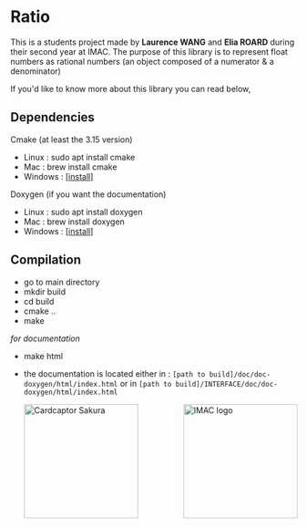 # Ratio
This is a students project made by **Laurence WANG** and **Elia ROARD** during their second year at IMAC.
The purpose of this library is to represent float numbers as rational numbers (an object composed of a numerator & a denominator)

If you'd like to know more about this library you can read below, 

## Dependencies

Cmake (at least the 3.15 version)
- Linux : sudo apt install cmake
- Mac : brew install cmake
- Windows : [[install]](https://cmake.org/install/)

Doxygen (if you want the documentation) 
- Linux : sudo apt install doxygen
- Mac : brew install doxygen
- Windows : [[install]](https://www.doxygen.nl/manual/install.html)

## Compilation
- go to main directory 
- mkdir build
- cd build
- cmake ..
- make

*for documentation*
- make html
- the documentation is located either in :
    ```[path to build]/doc/doc-doxygen/html/index.html```
    or in ```[path to build]/INTERFACE/doc/doc-doxygen/html/index.html```
     
  <img src="https://i.ibb.co/vwcnprq/Png-Item-1389077.png" width="200" title="Cardcaptor Sakura"> <img src="https://logo.ingenieur-imac.fr/static/img/IMAC_logo_large.png" width="200" title="IMAC logo" align="right">
